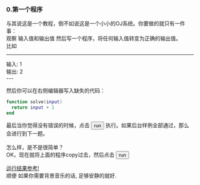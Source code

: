 <h3 id = "title">
  0.第一个程序
</h3>
与其说这是一个教程，倒不如说这是一个小小的OJ系统。你要做的就只有一件事：  
</br>
观察 <span id = "q0i">输入值</span>和<span id = "q0o">输出值</span>
然后写一个程序，将任何<span id = "q0i">输入值</span>转变为正确的<span id = "q0o">输出值</span>。 
</br>   
比如  

---
<div id = "qqq">
  <div id = "q0i">输入: 1</div>
  <div id = "q0o">输出: 2</div>
</div>
---




然后你可以在右侧编辑器写入缺失的代码：
```lua
function solve(input) 
  return input + 1
end
```
最后当你觉得没有错误的时候，点击 <button>run</button> 执行。如果后台样例全部通过，那么会进行到下一题。  
</br>
怎么样，是不是很简单？  
OK，现在就将上面的程序copy过去，然后点击 <button>run</button>


<a id = "help" href = "help/result.md">运行结果参考!</a>  
顺便 如果你需要背景音乐的话, 足够安静的就好.
